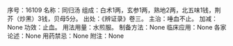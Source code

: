 序号：16109
名称：同归汤
组成：白术1两，玄参1两，熟地2两，北五味1钱，荆芥（炒黑）3钱，贝母5分。
出处：《辨证录》卷三。
主治：唾血不止。
加减：None
功效：止血。
用法用量：水煎服。
制备方法：None
临床应用：None
各家论述：None
用药禁忌：None
附注：None
